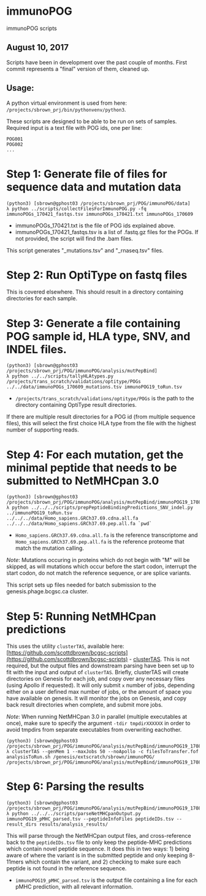 # immunoPOG
immunoPOG scripts

August 10, 2017
---------------

Scripts have been in development over the past couple of months.
First commit represents a "final" version of them, cleaned up.

Usage:
------

A python virtual environment is used from here: `/projects/sbrown_prj/bin/pythonvenv/python3`.

These scripts are designed to be able to be run on sets of samples. Required input is a text file with POG ids, one per line:

```
POG001
POG002
...
```

# Step 1: Generate file of files for sequence data and mutation data

```shell
(python3) [sbrown@gphost03 /projects/sbrown_prj/POG/immunoPOG/data]
λ python ../scripts/collectFilesForImmunoPOG.py -fq immunoPOGs_170421_fastqs.tsv immunoPOGs_170421.txt immunoPOGs_170609
```

* immunoPOGs_170421.txt is the file of POG ids explained above.
* immunoPOGs_170421_fastqs.tsv is a list of .fastq.gz files for the POGs. If not provided, the script will find the .bam files.

This script generates "_mutations.tsv" and "_rnaseq.tsv" files.

# Step 2: Run OptiType on fastq files
This is covered elsewhere. This should result in a directory containing directories for each sample.

# Step 3: Generate a file containing POG sample id, HLA type, SNV, and INDEL files.

```shell
(python3) [sbrown@gphost03 /projects/sbrown_prj/POG/immunoPOG/analysis/mutPepBind]
λ python ../../scripts/tallyHLAtypes.py /projects/trans_scratch/validations/optitype/POGs ../../data/immunoPOGs_170609_mutations.tsv immunoPOG19_toRun.tsv
```

* `/projects/trans_scratch/validations/optitype/POGs` is the path to the directory containing OptiType result directories.

If there are multiple result directories for a POG id (from multiple sequence files), this will select the first choice HLA type from the file with the highest number of supporting reads.

# Step 4: For each mutation, get the minimal peptide that needs to be submitted to NetMHCpan 3.0

```shell
(python3) [sbrown@gphost03 /projects/sbrown_prj/POG/immunoPOG/analysis/mutPepBind/immunoPOG19_170815] 
λ python ../../../scripts/prepPeptideBindingPredictions_SNV_indel.py ../immunoPOG19_toRun.tsv ../../../data/Homo_sapiens.GRCh37.69.cdna.all.fa ../../../data/Homo_sapiens.GRCh37.69.pep.all.fa `pwd`
```

* `Homo_sapiens.GRCh37.69.cdna.all.fa` is the reference transcriptome and `Homo_sapiens.GRCh37.69.pep.all.fa` is the reference proteome that match the mutation calling.

*_Note_*: Mutations occuring in proteins which do not begin with "M" will be skipped, as will mutations which occur before the start codon, interrupt the start codon, do not match the reference sequence, or are splice variants.

This script sets up files needed for batch submission to the genesis.phage.bcgsc.ca cluster.

# Step 5: Running NetMHCpan predictions
This uses the utility `clusterTAS`, available here: [https://github.com/scottdbrown/bcgsc-scripts](https://github.com/scottdbrown/bcgsc-scripts) - [clusterTAS](https://github.com/scottdbrown/bcgsc-scripts/blob/master/clusterTAS). This is not required, but the output files and downstream parsing have been set up to fit with the input and output of `clusterTAS`.
Briefly, clusterTAS will create directories on Genesis for each job, and copy over any necessary files (using Apollo if requested). It will only submit `x` number of jobs, depending either on a user defined max number of jobs, or the amount of space you have available on genesis. It will monitor the jobs on Genesis, and copy back result directories when complete, and submit more jobs.

*_Note_*: When running NetMHCpan 3.0 in parallel (multiple executables at once), make sure to specify the argument `-tdir tmpdirXXXXXX` in order to avoid tmpdirs from separate executables from overwriting eachother.

```shell
(python3) [sbrown@gphost03 /projects/sbrown_prj/POG/immunoPOG/analysis/mutPepBind/immunoPOG19_170815] 
λ clusterTAS --genMem 1 --maxJobs 50 --noApollo -c filesToTransfer.fof analysisToRun.sh /genesis/extscratch/sbrown/immunoPOG/ /projects/sbrown_prj/POG/immunoPOG/analysis/mutPepBind/immunoPOG19_170815/results/
```

# Step 6: Parsing the results

```shell
(python3) [sbrown@gphost03 /projects/sbrown_prj/POG/immunoPOG/analysis/mutPepBind/immunoPOG19_170815] 
λ python ../../../scripts/parseNetMHCpanOutput.py immunoPOG19_pMHC_parsed.tsv --peptideInfoFiles peptideIDs.tsv --result_dirs results/analysis_results/
```

This will parse through the NetMHCpan output files, and cross-reference back to the `peptideIDs.tsv` file to only keep the peptide-MHC predictions which contain novel peptide sequence. It does this in two ways: 1) being aware of where the variant is in the submitted peptide and only keeping 8-11mers which contain the variant, and 2) checking to make sure each peptide is not found in the reference sequence.

* `immunoPOG19_pMHC_parsed.tsv` is the output file containing a line for each pMHC prediction, with all relevant information.
